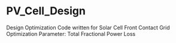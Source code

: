# PV_Cell_Design
Design Optimization Code written for Solar Cell Front Contact Grid
Optimization Parameter: Total Fractional Power Loss
